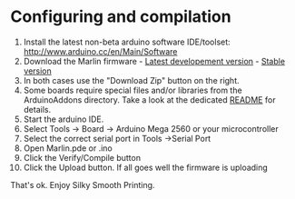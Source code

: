 # Configuring and compilation

  1. Install the latest non-beta arduino software IDE/toolset: http://www.arduino.cc/en/Main/Software
  2. Download the Marlin firmware
    - [Latest developement version](https://github.com/MarlinFirmware/Marlin/tree/Development)
    - [Stable version](https://github.com/MarlinFirmware/Marlin/tree/Development)
  3. In both cases use the "Download Zip" button on the right.
  4. Some boards require special files and/or libraries from the ArduinoAddons directory. Take a look at the dedicated [README](/ArduinoAddons/README.md) for details.
  5. Start the arduino IDE.
  6. Select Tools -> Board -> Arduino Mega 2560    or your microcontroller
  7. Select the correct serial port in Tools ->Serial Port
  8. Open Marlin.pde or .ino
  9. Click the Verify/Compile button
  10. Click the Upload button. If all goes well the firmware is uploading

That's ok.  Enjoy Silky Smooth Printing.